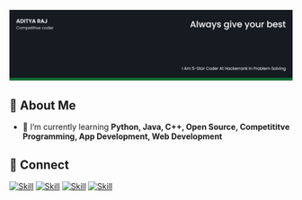 ![AdityaRaj's-cover](./cover%20image.png)

## 🧔 About Me

<!-- - 🔭 I’m currently working on [css art gallery](https://github.com/AdityaRaj-ar/css-art-gallery) -->

- 🌱 I’m currently learning **Python, Java, C++, Open Source, Competititve Programming, App Development, Web Development**

## 🤝 Connect

[![Skill](https://img.shields.io/badge/LinkedIn-0077B5?style=for-the-badge&logo=linkedin&logoColor=white)](https://www.linkedin.com/in/aditya-raj-04b824206/)
[![Skill](https://img.shields.io/badge/Twitter-1DA1F2?style=for-the-badge&logo=twitter&logoColor=white)](https://twitter.com/AdityaR87440540)
[![Skill](https://img.shields.io/badge/Instagram-E4405F?style=for-the-badge&logo=instagram&logoColor=white)](https://www.instagram.com/raj.__aditya.__/)
[![Skill](https://img.shields.io/badge/GitHub-100000?style=for-the-badge&logo=github&logoColor=white)](https://github.com/AdityaRaj-ar)
